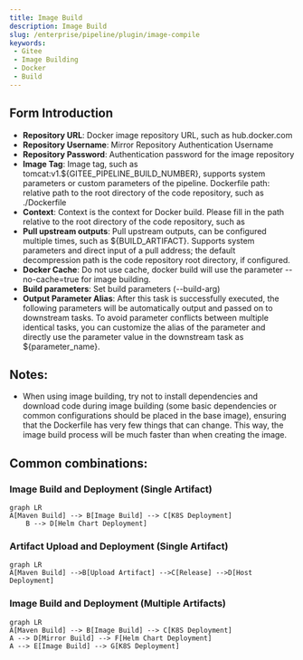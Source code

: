 ```yaml
---
title: Image Build
description: Image Build
slug: /enterprise/pipeline/plugin/image-compile
keywords:
 - Gitee
 - Image Building
 - Docker
 - Build
---
```


## Form Introduction

- **Repository URL**: Docker image repository URL, such as hub.docker.com
- **Repository Username**: Mirror Repository Authentication Username
- **Repository Password**: Authentication password for the image repository
- **Image Tag**: Image tag, such as tomcat:v1.${GITEE_PIPELINE_BUILD_NUMBER}, supports system parameters or custom parameters of the pipeline.
Dockerfile path: relative path to the root directory of the code repository, such as ./Dockerfile
- **Context**: Context is the context for Docker build. Please fill in the path relative to the root directory of the code repository, such as
- **Pull upstream outputs**: Pull upstream outputs, can be configured multiple times, such as ${BUILD_ARTIFACT}. Supports system parameters and direct input of a pull address; the default decompression path is the code repository root directory, if configured.
- **Docker Cache**: Do not use cache, docker build will use the parameter --no-cache=true for image building.
- **Build parameters**: Set build parameters (--build-arg)
- **Output Parameter Alias**: After this task is successfully executed, the following parameters will be automatically output and passed on to downstream tasks. To avoid parameter conflicts between multiple identical tasks, you can customize the alias of the parameter and directly use the parameter value in the downstream task as ${parameter_name}.

## Notes:

- When using image building, try not to install dependencies and download code during image building (some basic dependencies or common configurations should be placed in the base image), ensuring that the Dockerfile has very few things that can change. This way, the image build process will be much faster than when creating the image.

## Common combinations:

### Image Build and Deployment (Single Artifact)

```mermaid
graph LR
A[Maven Build] --> B[Image Build] --> C[K8S Deployment]
    B --> D[Helm Chart Deployment]
```

### Artifact Upload and Deployment (Single Artifact)

```mermaid
graph LR
A[Maven Build] -->B[Upload Artifact] -->C[Release] -->D[Host Deployment]
```

### Image Build and Deployment (Multiple Artifacts)

```mermaid
graph LR
A[Maven Build] --> B[Image Build] --> C[K8S Deployment]
A --> D[Mirror Build] --> F[Helm Chart Deployment]
A --> E[Image Build] --> G[K8S Deployment]
```
  